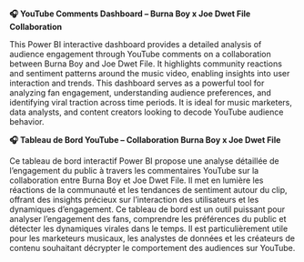 **🎧 YouTube Comments Dashboard – Burna Boy x Joe Dwet File Collaboration**

This Power BI interactive dashboard provides a detailed analysis of audience engagement through YouTube comments on a collaboration between Burna Boy and Joe Dwet File. It highlights community reactions and sentiment patterns around the music video, enabling insights into user interaction and trends. 
This dashboard serves as a powerful tool for analyzing fan engagement, understanding audience preferences, and identifying viral traction across time periods. It is ideal for music marketers, data analysts, and content creators looking to decode YouTube audience behavior.

**🎧 Tableau de Bord YouTube – Collaboration Burna Boy x Joe Dwet File**

Ce tableau de bord interactif Power BI propose une analyse détaillée de l’engagement du public à travers les commentaires YouTube sur la collaboration entre Burna Boy et Joe Dwet File. Il met en lumière les réactions de la communauté et les tendances de sentiment autour du clip, offrant des insights précieux sur l’interaction des utilisateurs et les dynamiques d’engagement.
Ce tableau de bord est un outil puissant pour analyser l’engagement des fans, comprendre les préférences du public et détecter les dynamiques virales dans le temps. Il est particulièrement utile pour les marketeurs musicaux, les analystes de données et les créateurs de contenu souhaitant décrypter le comportement des audiences sur YouTube.


